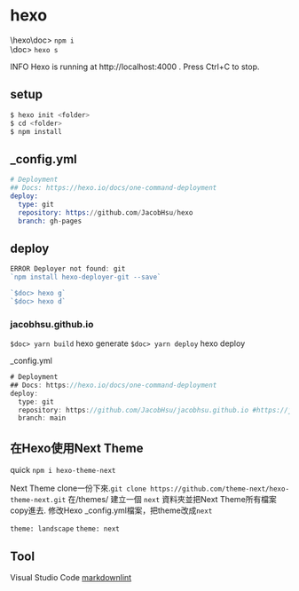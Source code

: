 # hexo

\hexo\doc> `npm i`  
\doc> `hexo s`  

INFO  Hexo is running at http://localhost:4000 . Press Ctrl+C to stop.


## setup

```s
$ hexo init <folder>
$ cd <folder>
$ npm install
```
## _config.yml

```s
# Deployment
## Docs: https://hexo.io/docs/one-command-deployment
deploy:
  type: git
  repository: https://github.com/JacobHsu/hexo
  branch: gh-pages
```

## deploy

```js
ERROR Deployer not found: git
`npm install hexo-deployer-git --save`  

`$doc> hexo g`
`$doc> hexo d`
```

### jacobhsu.github.io

`$doc> yarn build`  hexo generate
`$doc> yarn deploy` hexo deploy 

_config.yml
```js
# Deployment
## Docs: https://hexo.io/docs/one-command-deployment
deploy:
  type: git
  repository: https://github.com/JacobHsu/jacobhsu.github.io #https://jacobhsu.github.io
  branch: main
```  

## 在Hexo使用Next Theme

quick `npm i hexo-theme-next`  

Next Theme clone一份下來.`git clone https://github.com/theme-next/hexo-theme-next.git`
在/themes/ 建立一個 `next` 資料夾並把Next Theme所有檔案copy進去.
修改Hexo _config.yml檔案，把theme改成`next`

`theme: landscape`
`theme: next`

## Tool

Visual Studio Code [markdownlint](https://marketplace.visualstudio.com/items?itemName=DavidAnson.vscode-markdownlint)

